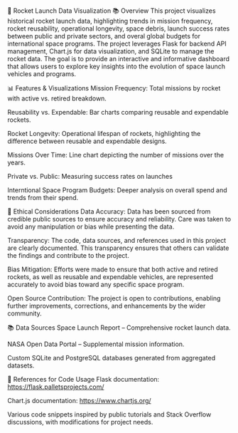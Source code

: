 🚀 Rocket Launch Data Visualization
📚 Overview
This project visualizes historical rocket launch data, highlighting trends in mission frequency, rocket reusability, operational longevity, space debris, launch success rates between public and private sectors, and overal global budgets for international space programs. The project leverages Flask for backend API management, Chart.js for data visualization, and SQLite to manage the rocket data. The goal is to provide an interactive and informative dashboard that allows users to explore key insights into the evolution of space launch vehicles and programs.

📊 Features & Visualizations
Mission Frequency: Total missions by rocket with active vs. retired breakdown.

Reusability vs. Expendable: Bar charts comparing reusable and expendable rockets.

Rocket Longevity: Operational lifespan of rockets, highlighting the difference between reusable and expendable designs.

Missions Over Time: Line chart depicting the number of missions over the years.

Private vs. Public: Measuring success rates on launches

Interntional Space Program Budgets: Deeper analysis on overall spend and trends from their spend. 

🤖 Ethical Considerations
Data Accuracy:
Data has been sourced from credible public sources to ensure accuracy and reliability. Care was taken to avoid any manipulation or bias while presenting the data.

Transparency:
The code, data sources, and references used in this project are clearly documented. This transparency ensures that others can validate the findings and contribute to the project.

Bias Mitigation:
Efforts were made to ensure that both active and retired rockets, as well as reusable and expendable vehicles, are represented accurately to avoid bias toward any specific space program.

Open Source Contribution:
The project is open to contributions, enabling further improvements, corrections, and enhancements by the wider community.

📚 Data Sources
Space Launch Report – Comprehensive rocket launch data.

NASA Open Data Portal – Supplemental mission information.

Custom SQLite and PostgreSQL databases generated from aggregated datasets.

📝 References for Code Usage
Flask documentation: https://flask.palletsprojects.com/

Chart.js documentation: https://www.chartjs.org/

Various code snippets inspired by public tutorials and Stack Overflow discussions, with modifications for project needs.


